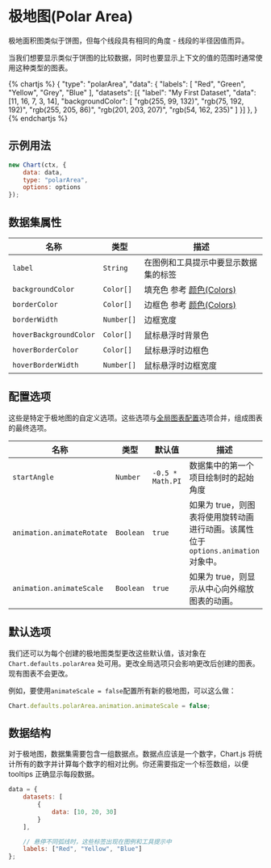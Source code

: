 # 极地图(Polar Area)

极地面积图类似于饼图，但每个线段具有相同的角度 - 线段的半径因值而异。

当我们想要显示类似于饼图的比较数据，同时也要显示上下文的值的范围时通常使用这种类型的图表。

{% chartjs %}
{
"type": "polarArea",
"data": {
"labels": [
"Red",
"Green",
"Yellow",
"Grey",
"Blue"
],
"datasets": [{
"label": "My First Dataset",
"data": [11, 16, 7, 3, 14],
"backgroundColor": [
"rgb(255, 99, 132)",
"rgb(75, 192, 192)",
"rgb(255, 205, 86)",
"rgb(201, 203, 207)",
"rgb(54, 162, 235)"
]
}]
},
}
{% endchartjs %}

## 示例用法

```javascript
new Chart(ctx, {
	data: data,
	type: "polarArea",
	options: options
});
```

## 数据集属性

| 名称                   | 类型       | 描述                                                    |
| ---------------------- | ---------- | ------------------------------------------------------- |
| `label`                | `String`   | 在图例和工具提示中要显示数据集的标签                    |
| `backgroundColor`      | `Color[]`  | 填充色 参考 [颜色(Colors)](../general/colors.md#colors) |
| `borderColor`          | `Color[]`  | 边框色 参考 [颜色(Colors)](../general/colors.md#colors) |
| `borderWidth`          | `Number[]` | 边框宽度                                                |
| `hoverBackgroundColor` | `Color[]`  | 鼠标悬浮时背景色                                        |
| `hoverBorderColor`     | `Color[]`  | 鼠标悬浮时边框色                                        |
| `hoverBorderWidth`     | `Number[]` | 鼠标悬浮时边框宽度                                      |

## 配置选项

这些是特定于极地图的自定义选项。这些选项与[全局图表配置](#global-chart-configuration)选项合并，组成图表的最终选项。

| 名称                      | 类型      | 默认值           | 描述                                                                             |
| ------------------------- | --------- | ---------------- | -------------------------------------------------------------------------------- |
| `startAngle`              | `Number`  | `-0.5 * Math.PI` | 数据集中的第一个项目绘制时的起始角度                                             |
| `animation.animateRotate` | `Boolean` | `true`           | 如果为 true，则图表将使用旋转动画进行动画。该属性位于`options.animation`对象中。 |
| `animation.animateScale`  | `Boolean` | `true`           | 如果为 true，则显示从中心向外缩放图表的动画。                                    |

## 默认选项

我们还可以为每个创建的极地图类型更改这些默认值，该对象在 `Chart.defaults.polarArea` 处可用。更改全局选项只会影响更改后创建的图表。现有图表不会更改。

例如，要使用`animateScale = false`配置所有新的极地图，可以这么做：

```javascript
Chart.defaults.polarArea.animation.animateScale = false;
```

## 数据结构

对于极地图，数据集需要包含一组数据点。数据点应该是一个数字，Chart.js 将统计所有的数字并计算每个数字的相对比例。你还需要指定一个标签数组，以便 tooltips 正确显示每段数据。

```javascript
data = {
	datasets: [
		{
			data: [10, 20, 30]
		}
	],

	// 悬停不同弧线时，这些标签出现在图例和工具提示中
	labels: ["Red", "Yellow", "Blue"]
};
```
